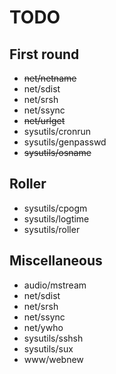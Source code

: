 TODO
====

First round
-----------

- ~~net/netname~~
- net/sdist
- net/srsh
- net/ssync
- ~~net/urlget~~
- sysutils/cronrun
- sysutils/genpasswd
- ~~sysutils/osname~~

Roller
------

- sysutils/cpogm
- sysutils/logtime
- sysutils/roller

Miscellaneous
-------------

- audio/mstream
- net/sdist
- net/srsh
- net/ssync
- net/ywho
- sysutils/sshsh
- sysutils/sux
- www/webnew

